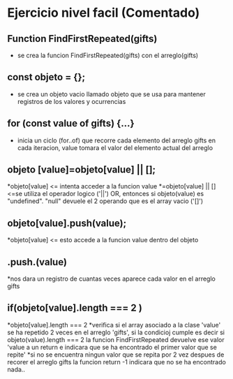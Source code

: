 # Ejercicio nivel facil **(Comentado)**

## Function FindFirstRepeated(gifts)
* se crea la funcion FindFirstRepeated(gifts) con el arreglo(gifts)
## const objeto = {};
* se crea un objeto vacio llamado objeto que se usa para mantener registros de los valores y ocurrencias
## for (const value of gifts) {...}
* inicia un ciclo (for..of) que recorre cada elemento del arreglo gifts en cada iteracion, value tomara el valor del elemento actual del arreglo
## objeto [value]=objeto[value] || [];
*objeto[value] <=  intenta acceder a la funcion value 
*=objeto[value] || [] <=se utiliza el operador logico ('||') OR, entonces si objeto(value) es "undefined". "null" devuele el 2 operando que es el array vacio ('[]')
## objeto[value].push(value);
*objeto[value] <= esto accede a la funcion value dentro del objeto
## .push.(value)
*nos dara un registro de cuantas veces aparece cada valor en el arreglo gifts
## if(objeto[value].length === 2 )
*objeto[value].length === 2 
*verifica si el array asociado a la clase 'value' se ha repetido 2 veces en el arreglo 'gifts', si la condicioj cumple es decir si objeto(value).length === 2 la funcion FindFirstRepeated devuelve ese valor 'value a un return e indicara que se ha encontrado el primer valor que se repite'
*si no se encuentra ningun valor que se repita por 2 vez despues de recorer el arreglo gifts la funcion return -1 indicara que no se ha encontrado nada..
